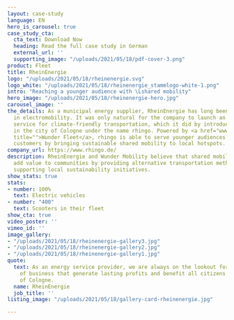 ```yaml
---
layout: case-study
language: EN
hero_is_carousel: true
case_study_cta:
  cta_text: Download Now
  heading: Read the full case study in German
  external_url: ''
  supporting_image: "/uploads/2021/05/18/pdf-cover-3.png"
product: Fleet
title: RheinEnergie
logo: "/uploads/2021/05/18/rheinenergie.svg"
logo_white: "/uploads/2021/05/18/rheinenergie_stammlogo-white-1.png"
intro: "Reaching a younger audience with \Lshared mobility"
hero_image: "/uploads/2021/05/18/rheinenergie-hero.jpg"
carousel_image: ''
the_details: As a municipal energy supplier, RheinEnergie has long been a pioneer
  in electromobility. It was only natural for the company to launch an additional
  service for climate-friendly transportation, which it did by introducing 400 e-mopeds
  in the city of Cologne under the name rhingo. Powered by <a href="www.wundermobility.com/fleet"
  title="">Wunder Fleet</a>, rhingo is able to serve younger audiences and existing
  customers by bringing sustainable shared mobility to local hotspots.
company_url: https://www.rhingo.de/
description: RheinEnergie and Wunder Mobility believe that shared mobility services
  add value to communities by providing alternative transportation methods and by
  supporting local sustainability initiatives.
show_stats: true
stats:
- number: 100%
  text: Electric vehicles
- number: "400"
  text: Scooters in their fleet
show_cta: true
video_poster: ''
vimeo_id: ''
image_gallery:
- "/uploads/2021/05/18/rheinenergie-gallery3.jpg"
- "/uploads/2021/05/18/rheinenergie-gallery2.jpg"
- "/uploads/2021/05/18/rheinenergie-gallery1.jpg"
quote:
  text: As an energy service provider, we are always on the lookout for new areas
    of business that generate lasting profits and benefit all citizens of the city
    of Cologne.
  name: RheinEnergie
  job_title: ''
listing_image: "/uploads/2021/05/18/gallery-card-rheinenergie.jpg"

---
```

